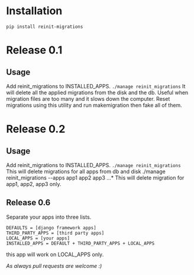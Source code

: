 # Installation
```pip install reinit-migrations```

# Release 0.1
## Usage
Add reinit_migrations to INSTALLED_APPS.
```./manage reinit_migrations```
It will delete all the applied migrations from the disk and the db. Useful when migration files are too many and it slows down the computer. Reset migrations using this utility and run makemigration then fake all of them.

# Release 0.2
## Usage
Add reinit_migrations to INSTALLED_APPS.
```./manage reinit_migrations```
This will delete migrations for all apps from db and disk
./manage reinit_migrations --apps app1 app2 app3 ...*
This will delete migration for app1, app2, app3 only.

## Release 0.6
Separate your apps into three lists.
```
DEFAULTS = [django framework apps]
THIRD_PARTY_APPS = [third party apps]
LOCAL_APPS = [your apps]
INSTALLED_APPS = DEFAULT + THIRD_PARTY_APPS + LOCAL_APPS
```
this app will work on LOCAL_APPS only.

*As always pull requests are welcome :)*
